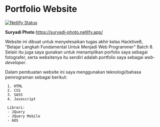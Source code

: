 # Portfolio Website 
[![Netlify Status](https://api.netlify.com/api/v1/badges/7fc96938-21b9-4974-abc0-76f7e4fc6374/deploy-status)](https://app.netlify.com/sites/suryadi-photo/deploys)

**Suryadi Photo**
https://suryadi-photo.netlify.app/

Website ini dibuat untuk menyelesaikan tugas akhir kelas Hacktive8, "Belajar Langkah Fundamental Untuk Menjadi Web Programmer" Batch 8. Selain itu juga saya gunakan untuk menampilkan porfolio saya sebagai fotografer, serta websitenya itu sendiri adalah portfolio saya sebagai *web-developer*.

Dalam pembuatan website ini saya menggunakan teknologi/bahasa pemrograman sebagai berikut:

     1. HTML
     2. CSS
     3. SASS
     4. Javascript
     
     Librari:
     - JQuery
     - JQuery Mobile
     - AOS
